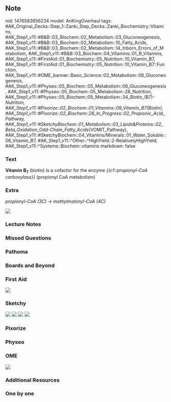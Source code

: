 ## Note
nid: 1476583656234
model: AnKingOverhaul
tags: #AK_Original_Decks::Step_1::Zanki_Step_Decks::Zanki_Biochemistry::Vitamins, #AK_Step1_v11::#B&B::03_Biochem::02_Metabolism::03_Gluconeogenesis, #AK_Step1_v11::#B&B::03_Biochem::02_Metabolism::10_Fatty_Acids, #AK_Step1_v11::#B&B::03_Biochem::02_Metabolism::14_Inborn_Errors_of_Metabolism, #AK_Step1_v11::#B&B::03_Biochem::04_Vitamins::01_B_Vitamins, #AK_Step1_v11::#FirstAid::01_Biochemistry::05_Nutrition::10_Vitamin_B7, #AK_Step1_v11::#FirstAid::01_Biochemistry::05_Nutrition::10_Vitamin_B7::Function, #AK_Step1_v11::#OME_banner::Basic_Science::02_Metabolism::08_Gluconeogenesis, #AK_Step1_v11::#Physeo::05_Biochem::05_Metabolism::06_Gluconeogenesis, #AK_Step1_v11::#Physeo::05_Biochem::05_Metabolism::28_Nutrition, #AK_Step1_v11::#Physeo::05_Biochem::05_Metabolism::34_Biotin_(B7)_-_Nutrition, #AK_Step1_v11::#Pixorize::02_Biochem::01_Vitamins::09_Vitamin_B7_(Biotin), #AK_Step1_v11::#Pixorize::02_Biochem::26_In_Progress::02_Propionic_Acid_Pathway, #AK_Step1_v11::#SketchyBiochem::01_Metabolism::03_Lipids_&_Proteins::02_Beta_Oxidation_Odd-Chain_Fatty_Acids_(VOMIT_Pathway), #AK_Step1_v11::#SketchyBiochem::04_Vitamins/Minerals::01_Water_Soluble::06_Vitamin_B7, #AK_Step1_v11::^Other::^HighYield::2-RelativelyHighYield, #AK_Step1_v11::^Systems::Biochem::vitamins
markdown: false

### Text
<div>
  <div>
    <div>
      <div>
        <b>Vitamin B</b><sub style="font-weight: bold;">7</sub>
        (biotin) is a cofactor for the enzyme
        <i>{{c1::propionyl-CoA carboxylase}}</i> (propionyl CoA
        metabolism)
      </div>
    </div>
  </div>
</div>

### Extra
<i>propionyl-CoA (3C) -> methylmalonyl-CoA (4C)</i>
<div><img src="paste-617410138735104.jpg"></div>

### Lecture Notes


### Missed Questions


### Pathoma


### Boards and Beyond


### First Aid
<img src="tmpEqNyFN.png">

### Sketchy
<img src="Screen%20Shot%202021-01-07%20at%2015.22.24.jpg">
<img src="Screen%20Shot%202021-01-07%20at%2015.22.47.jpg">
<img src="Screen%20Shot%202021-02-01%20at%2009.23.57.jpg">
<img src="Screen%20Shot%202021-02-01%20at%2009.24.11.jpg">

### Pixorize


### Physeo


### OME
<div class="ome-widget">
  <a href=
  "https://onlinemeded.org/spa/metabolism/gluconeogenesis/acquire?ref=anki">
  <img src="_OME_AnkiFlashcards_Lesson_5.png"></a>
</div>

### Additional Resources


### One by one

